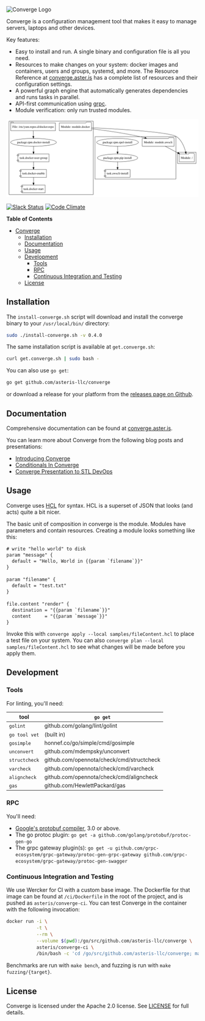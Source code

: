 
![Converge Logo](docs/static/images/logo/converge_logo.png)

Converge is a configuration management tool that makes it easy to manage servers,
laptops and other devices.

Key features:

- Easy to install and run. A single binary and configuration file is all you need.
- Resources to make changes on your system: docker images and containers, users
and groups, systemd, and more. The Resource Reference at
[converge.aster.is](http://converge.aster.is) has a complete list of resources
and their configuration settings.
- A powerful graph engine that automatically generates dependencies and
runs tasks in parallel.
- API-first communication using [grpc](http://grpc.io).
- Module verification: only run trusted modules.

![Converge Graph](examples/docker-swarm-mode/graphs/main.png)

[![Slack Status](http://converge-slack.aster.is/badge.svg)](http://converge-slack.aster.is)
[![Code Climate](https://codeclimate.com/github/asteris-llc/converge/badges/gpa.svg)](https://codeclimate.com/github/asteris-llc/converge)

<!-- markdown-toc start - Don't edit this section. Run M-x markdown-toc-generate-toc again -->
**Table of Contents**

- [Converge](#converge)
    - [Installation](#installation)
    - [Documentation](#documentation)
    - [Usage](#usage)
    - [Development](#development)
        - [Tools](#tools)
        - [RPC](#rpc)
        - [Continuous Integration and Testing](#continuous-integration-and-testing)
    - [License](#license)

<!-- markdown-toc end -->

## Installation

The `install-converge.sh` script will download and install the converge binary
to your `/usr/local/bin/` directory:

```bash
sudo ./install-converge.sh -v 0.4.0
```

The same installation script is available at `get.converge.sh`:

```bash
curl get.converge.sh | sudo bash -
```

You can also use `go get`:

```bash
go get github.com/asteris-llc/converge
```

or download a release for your platform from the
[releases page on Github](https://github.com/asteris-llc/converge/releases).

## Documentation

Comprehensive documentation can be found at [converge.aster.is](http://converge.aster.is).

You can learn more about Converge from the following blog posts and presentations:

- [Introducing Converge](http://aster.is/blog/2016/11/23/introducing-converge/)
- [Conditionals In Converge](http://aster.is/blog/2016/10/17/building-reusable-modules-with-conditionals/)
- [Converge Presentation to STL DevOps](https://speakerdeck.com/stevendborrelli/converge-2)

## Usage

Converge uses [HCL](https://github.com/hashicorp/hcl) for syntax. HCL is a
superset of JSON that looks (and acts) quite a bit nicer.

The basic unit of composition in converge is the module. Modules have parameters
and contain resources. Creating a module looks something like this:

```hcl
# write "hello world" to disk
param "message" {
  default = "Hello, World in {{param `filename`}}"
}

param "filename" {
  default = "test.txt"
}

file.content "render" {
  destination = "{{param `filename`}}"
  content     = "{{param `message`}}"
}
```

Invoke this with `converge apply --local samples/fileContent.hcl` to place
a test file on your system. You can also `converge plan --local
samples/fileContent.hcl` to see what changes will be made before you apply them.

## Development

### Tools

For linting, you'll need:

tool | `go get`
---- | --------
 `golint` | github.com/golang/lint/golint
`go tool vet` | (built in)
`gosimple` | honnef.co/go/simple/cmd/gosimple
`unconvert` | github.com/mdempsky/unconvert
`structcheck` | github.com/opennota/check/cmd/structcheck
`varcheck` | github.com/opennota/check/cmd/varcheck
`aligncheck` | github.com/opennota/check/cmd/aligncheck
`gas` | github.com/HewlettPackard/gas

### RPC

You'll need:

- [Google's protobuf compiler](https://github.com/google/protobuf/releases), 3.0
  or above.
- The go protoc plugin: `go get -a github.com/golang/protobuf/protoc-gen-go`
- The grpc gateway plugin(s): `go get -u github.com/grpc-ecosystem/grpc-gateway/protoc-gen-grpc-gateway github.com/grpc-ecosystem/grpc-gateway/protoc-gen-swagger`

### Continuous Integration and Testing

We use Wercker for CI with a custom base image. The Dockerfile for that image
can be found at `/ci/Dockerfile` in the root of the project, and is pushed as
`asteris/converge-ci`. You can test Converge in the container with the
following invocation:

```bash
docker run -i \
           -t \
           --rm \
           --volume $(pwd):/go/src/github.com/asteris-llc/converge \
           asteris/converge-ci \
           /bin/bash -c 'cd /go/src/github.com/asteris-llc/converge; make test'
```

Benchmarks are run with `make bench`, and fuzzing is run with `make
fuzzing/{target}`.

## License

Converge is licensed under the Apache 2.0 license. See [LICENSE](LICENSE) for
full details.
